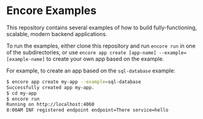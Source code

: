 # Encore Examples

This repository contains several examples of how to build fully-functioning,
scalable, modern backend applications.

To run the examples, either clone this repository and run `encore run` in one 
of the subdirectories, or use `encore app create [app-name] --example=[example-name]` to
create your own app based on the example.

For example, to create an app based on the `sql-database` example:

```bash
$ encore app create my-app --example=sql-database
Successfully created app my-app.
$ cd my-app
$ encore run
Running on http://localhost:4060
8:00AM INF registered endpoint endpoint=There service=hello
```